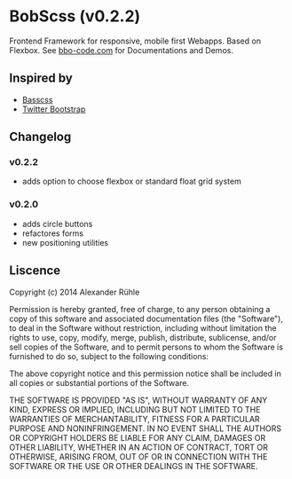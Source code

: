 # BobScss (v0.2.2)
Frontend Framework for responsive, mobile first Webapps. Based on Flexbox.
See [bbo-code.com](http://bbo-code.com/bobscss) for Documentations and Demos.

## Inspired by
- [Basscss](http://www.basscss.com/)
- [Twitter Bootstrap](http://getbootstrap.com/)

## Changelog
### v0.2.2
- adds option to choose flexbox or standard float grid system

### v0.2.0
- adds circle buttons
- refactores forms
- new positioning utilities

## Liscence
Copyright (c) 2014 Alexander Rühle

Permission is hereby granted, free of charge, to any person obtaining a copy
of this software and associated documentation files (the "Software"), to deal
in the Software without restriction, including without limitation the rights
to use, copy, modify, merge, publish, distribute, sublicense, and/or sell
copies of the Software, and to permit persons to whom the Software is
furnished to do so, subject to the following conditions:

The above copyright notice and this permission notice shall be included in
all copies or substantial portions of the Software.

THE SOFTWARE IS PROVIDED "AS IS", WITHOUT WARRANTY OF ANY KIND, EXPRESS OR
IMPLIED, INCLUDING BUT NOT LIMITED TO THE WARRANTIES OF MERCHANTABILITY,
FITNESS FOR A PARTICULAR PURPOSE AND NONINFRINGEMENT. IN NO EVENT SHALL THE
AUTHORS OR COPYRIGHT HOLDERS BE LIABLE FOR ANY CLAIM, DAMAGES OR OTHER
LIABILITY, WHETHER IN AN ACTION OF CONTRACT, TORT OR OTHERWISE, ARISING FROM,
OUT OF OR IN CONNECTION WITH THE SOFTWARE OR THE USE OR OTHER DEALINGS IN
THE SOFTWARE.
